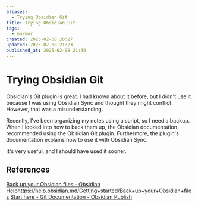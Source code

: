 ```yaml
---
aliases:
  - Trying Obsidian Git
title: Trying Obsidian Git
tags:
  - murmur
created: 2025-02-08 20:27
updated: 2025-02-08 21:23
published_at: 2025-02-08 21:30
---
```

# Trying Obsidian Git 

Obsidian's Git plugin is great. I had known about it before, but I didn't use it because I was using Obsidian Sync and thought they might conflict. However, that was a misunderstanding.

Recently, I've been organizing my notes using a script, so I need a backup. When I looked into how to back them up, the Obsidian documentation recommended using the Obsidian Git plugin. Furthermore, the plugin's documentation explains how to use it with Obsidian Sync.

It's very useful, and I should have used it sooner.

## References
[Back up your Obsidian files - Obsidian Help](https://help.obsidian.md/Getting+started/Back+up+your+Obsidian+files#Use+community+plugins)https://help.obsidian.md/Getting+started/Back+up+your+Obsidian+files
[Start here - Git Documentation - Obsidian Publish](https://publish.obsidian.md/git-doc/Start+here)